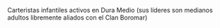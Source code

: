 Carteristas infantiles activos en Dura Medio (sus líderes son medianos adultos libremente aliados con el Clan Boromar)